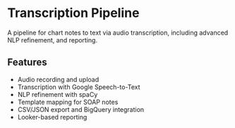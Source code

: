 
# Transcription Pipeline

A pipeline for chart notes to text via audio transcription, including advanced NLP refinement, and reporting.

## Features
- Audio recording and upload
- Transcription with Google Speech-to-Text
- NLP refinement with spaCy
- Template mapping for SOAP notes
- CSV/JSON export and BigQuery integration
- Looker-based reporting

